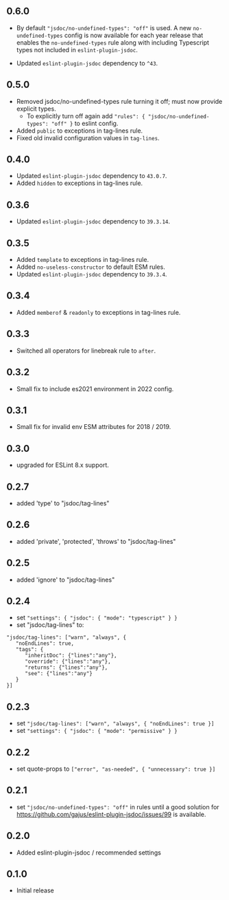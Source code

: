 ## 0.6.0
- By default `"jsdoc/no-undefined-types": "off"` is used. A new `no-undefined-types` config is now available
  for each year release that enables the `no-undefined-types` rule along with including Typescript types not 
  included in `eslint-plugin-jsdoc`.

- Updated `eslint-plugin-jsdoc` dependency to `^43`.

## 0.5.0
- Removed jsdoc/no-undefined-types rule turning it off; must now provide explicit types.
  - To explicitly turn off again add `"rules": { "jsdoc/no-undefined-types": "off" }` to eslint config.
- Added `public` to exceptions in tag-lines rule.
- Fixed old invalid configuration values in `tag-lines`.

## 0.4.0
- Updated `eslint-plugin-jsdoc` dependency to `43.0.7`.
- Added `hidden` to exceptions in tag-lines rule.

## 0.3.6
- Updated `eslint-plugin-jsdoc` dependency to `39.3.14`.

## 0.3.5
- Added `template` to exceptions in tag-lines rule.
- Added `no-useless-constructor` to default ESM rules.
- Updated `eslint-plugin-jsdoc` dependency to `39.3.4`.

## 0.3.4
- Added `memberof` & `readonly` to exceptions in tag-lines rule.

## 0.3.3
- Switched all operators for linebreak rule to `after`.

## 0.3.2
- Small fix to include es2021 environment in 2022 config.

## 0.3.1
- Small fix for invalid env ESM attributes for 2018 / 2019.

## 0.3.0
- upgraded for ESLint 8.x support.

## 0.2.7
- added 'type' to  "jsdoc/tag-lines"

## 0.2.6
- added 'private', 'protected', 'throws' to  "jsdoc/tag-lines"

## 0.2.5
- added 'ignore' to  "jsdoc/tag-lines"

## 0.2.4
- set `"settings": { "jsdoc": { "mode": "typescript" } }`
- set "jsdoc/tag-lines" to:
```
"jsdoc/tag-lines": ["warn", "always", {
   "noEndLines": true,
   "tags": {
      "inheritDoc": {"lines":"any"},
      "override": {"lines":"any"},
      "returns": {"lines":"any"},
      "see": {"lines":"any"}
   }
}]
```

## 0.2.3
- set `"jsdoc/tag-lines": ["warn", "always", { "noEndLines": true }]`
- set `"settings": { "jsdoc": { "mode": "permissive" } }`

## 0.2.2
- set quote-props to `["error", "as-needed", { "unnecessary": true }]`

## 0.2.1
- set `"jsdoc/no-undefined-types": "off"` in rules until a good solution for 
  https://github.com/gajus/eslint-plugin-jsdoc/issues/99 is available.

## 0.2.0
- Added eslint-plugin-jsdoc / recommended settings

## 0.1.0
- Initial release
